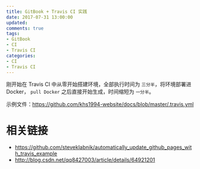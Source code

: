 ```yaml
---
title: GitBook + Travis CI 实践
date: 2017-07-31 13:00:00
updated:
comments: true
tags:
- GitBook
- CI
- Travis CI
categories:
- CI
- Travis CI
---
```


刚开始在 Travis CI 中从零开始搭建环境，全部执行时间为 `三分半`，将环境部署进 Docker， `pull Docker` 之后直接开始生成，时间缩短为 `一分半`。

<!--more-->

示例文件：https://github.com/khs1994-website/docs/blob/master/.travis.yml

# 相关链接

* https://github.com/steveklabnik/automatically_update_github_pages_with_travis_example
* http://blog.csdn.net/qq8427003/article/details/64921201
